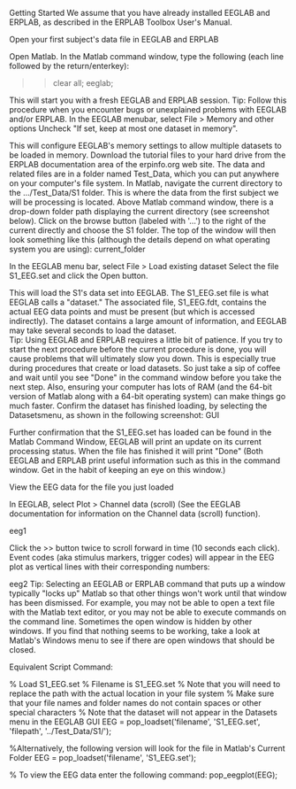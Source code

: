 Getting Started
We assume that you have already installed EEGLAB and ERPLAB, as described in the ERPLAB Toolbox User's Manual. 

Open your first subject's data file in EEGLAB and ERPLAB

Open Matlab.
In the Matlab command window, type the following (each line followed by the return/enterkey):
>> clear all;
>> eeglab;

This will start you with a fresh EEGLAB and ERPLAB session. 
Tip: Follow this procedure when you encounter bugs or unexplained problems with EEGLAB and/or ERPLAB.
In the EEGLAB menubar, select File > Memory and other options 
Uncheck "If set, keep at most one dataset in memory". 

This will configure EEGLAB's memory settings to allow multiple datasets to be loaded in memory.
Download the tutorial files to your hard drive from the ERPLAB documentation area of the erpinfo.org web site.  The data and related files are in a folder named Test_Data, which you can put anywhere on your computer's file system.
In Matlab, navigate the current directory to the .../Test_Data/S1 folder. 
This is where the data from the first subject we will be processing is located. Above Matlab command window, there is a drop-down folder path displaying the current directory (see screenshot below).  Click on the browse button (labeled with '…') to the right of the current directly and choose the S1 folder.  The top of the window will then look something like this (although the details depend on what operating system you are using): 
current_folder

In the EEGLAB menu bar, select File > Load existing dataset 
Select the file S1_EEG.set and click the Open button.
 
This will load the S1's data set into EEGLAB. The S1_EEG.set file is what EEGLAB calls a "dataset."  The associated file, S1_EEG.fdt, contains the actual EEG data points and must be present (but which is accessed indirectly).  The dataset contains a large amount of information, and EEGLAB may take several seconds to load the dataset.  
Tip: Using EEGLAB and ERPLAB requires a little bit of patience.  If you try to start the next procedure before the current procedure is done, you will cause problems that will ultimately slow you down.  This is especially true during procedures that create or load datasets.  So just take a sip of coffee and wait until you see "Done" in the command window before you take the next step.  Also, ensuring your computer has lots of RAM (and the 64-bit version of Matlab along with a 64-bit operating system) can make things go much faster.
Confirm the dataset has finished loading, by selecting the Datasetsmenu, as shown in the following screenshot:
GUI

Further confirmation that the S1_EEG.set has loaded can be found in the Matlab Command Window, EEGLAB will print an update on its current processing status. When the file has finished it will print "Done" (Both EEGLAB and ERPLAB print useful information such as this in the command window. Get in the habit of keeping an eye on this window.)
 

View the EEG data for the file you just loaded

In EEGLAB, select Plot > Channel data (scroll) (See the EEGLAB documentation for information on the Channel data (scroll) function). 

eeg1

Click the >> button twice to scroll forward in time (10 seconds each click).
Event codes (aka stimulus markers, trigger codes) will appear in the EEG plot as vertical lines with their corresponding numbers: 

eeg2
Tip: Selecting an EEGLAB or ERPLAB command that puts up a window typically "locks up" Matlab so that other things won't work until that window has been dismissed. For example, you may not be able to open a text file with the Matlab text editor, or you may not be able to execute commands on the command line. Sometimes the open window is hidden by other windows. If you find that nothing seems to be working, take a look at Matlab's Windows menu to see if there are open windows that should be closed.

Equivalent Script Command:

% Load S1_EEG.set
% Filename is S1_EEG.set
% Note that you will need to replace the path with the actual location in your file system
% Make sure that your file names and folder names do not contain spaces or other special characters
% Note that the dataset will not appear in the Datasets menu in the EEGLAB GUI
EEG = pop_loadset('filename', 'S1_EEG.set', 'filepath',  '../Test_Data/S1/');

%Alternatively, the following version will look for the file in Matlab's Current Folder
EEG = pop_loadset('filename', 'S1_EEG.set');

% To view the EEG data enter the following command:
pop_eegplot(EEG);